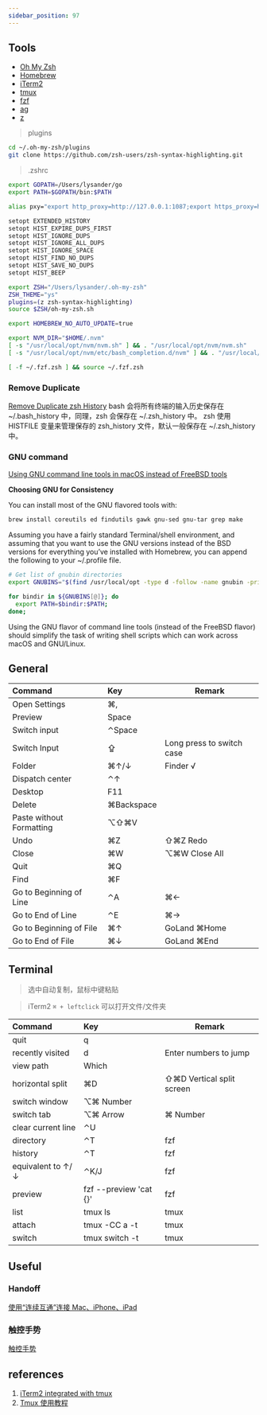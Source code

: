 ```yaml
---
sidebar_position: 97
---
```


## Tools

- [Oh My Zsh](https://github.com/ohmyzsh/ohmyzsh)
- [Homebrew](https://brew.sh)
- [iTerm2](https://www.iterm2.com)
- [tmux](https://github.com/tmux/tmux)
- [fzf](https://github.com/junegunn/fzf)
- [ag](https://github.com/ggreer/the_silver_searcher)
- [z](https://github.com/rupa/z)

> plugins

```bash
cd ~/.oh-my-zsh/plugins
git clone https://github.com/zsh-users/zsh-syntax-highlighting.git
```

> .zshrc

```bash
export GOPATH=/Users/lysander/go
export PATH=$GOPATH/bin:$PATH

alias pxy="export http_proxy=http://127.0.0.1:1087;export https_proxy=http://127.0.0.1:1087;"

setopt EXTENDED_HISTORY
setopt HIST_EXPIRE_DUPS_FIRST
setopt HIST_IGNORE_DUPS
setopt HIST_IGNORE_ALL_DUPS
setopt HIST_IGNORE_SPACE
setopt HIST_FIND_NO_DUPS
setopt HIST_SAVE_NO_DUPS
setopt HIST_BEEP

export ZSH="/Users/lysander/.oh-my-zsh"
ZSH_THEME="ys"
plugins=(z zsh-syntax-highlighting)
source $ZSH/oh-my-zsh.sh

export HOMEBREW_NO_AUTO_UPDATE=true

export NVM_DIR="$HOME/.nvm"
[ -s "/usr/local/opt/nvm/nvm.sh" ] && . "/usr/local/opt/nvm/nvm.sh"
[ -s "/usr/local/opt/nvm/etc/bash_completion.d/nvm" ] && . "/usr/local/opt/nvm/etc/bash_completion.d/nvm"

[ -f ~/.fzf.zsh ] && source ~/.fzf.zsh
```

### Remove Duplicate

[Remove Duplicate zsh History](https://leetschau.github.io/remove-duplicate-zsh-history.html)
bash 会将所有终端的输入历史保存在 ~/.bash_history 中，同理，zsh 会保存在 ~/.zsh_history 中。
zsh 使用 HISTFILE 变量来管理保存的 zsh_history 文件，默认一般保存在 ~/.zsh_history 中。

### GNU command

[Using GNU command line tools in macOS instead of FreeBSD tools](https://ryanparman.com/posts/2019/using-gnu-command-line-tools-in-macos-instead-of-freebsd-tools)

**Choosing GNU for Consistency**

You can install most of the GNU flavored tools with:

```bash
brew install coreutils ed findutils gawk gnu-sed gnu-tar grep make
```

Assuming you have a fairly standard Terminal/shell environment, and assuming that you want to use the GNU versions instead of the BSD versions for everything you’ve installed with Homebrew, you can append the following to your ~/.profile file.

```bash
# Get list of gnubin directories
export GNUBINS="$(find /usr/local/opt -type d -follow -name gnubin -print)";

for bindir in ${GNUBINS[@]}; do
  export PATH=$bindir:$PATH;
done;
```

Using the GNU flavor of command line tools (instead of the FreeBSD flavor) should simplify the task of writing shell scripts which can work across macOS and GNU/Linux.

## General

| Command                  | Key        | Remark                    |
| :----------------------- | :--------- | ------------------------- |
| Open Settings            | ⌘,         |                           |
| Preview                  | Space      |                           |
| Switch input             | ⌃Space     |                           |
| Switch Input             | ⇪          | Long press to switch case |
| Folder                   | ⌘↑/↓       | Finder √                  |
| Dispatch center          | ⌃↑         |                           |
| Desktop                  | F11        |                           |
| Delete                   | ⌘Backspace |                           |
| Paste without Formatting | ⌥⇧⌘V       |                           |
| Undo                     | ⌘Z         | ⇧⌘Z Redo                  |
| Close                    | ⌘W         | ⌥⌘W Close All             |
| Quit                     | ⌘Q         |                           |
| Find                     | ⌘F         |                           |
| Go to Beginning of Line  | ⌃A         | ⌘←                        |
| Go to End of Line        | ⌃E         | ⌘→                        |
| Go to Beginning of File  | ⌘↑         | GoLand ⌘Home              |
| Go to End of File        | ⌘↓         | GoLand ⌘End               |

## Terminal

> 选中自动复制，鼠标中键粘贴

> iTerm2 `⌘ + leftclick` 可以打开文件/文件夹

| Command            | Key                           | Remark                    |
| :----------------- | :---------------------------- | ------------------------- |
| quit               | q                             |                           |
| recently visited   | d                             | Enter numbers to jump     |
| view path          | Which                         |                           |
| horizontal split   | ⌘D                            | ⇧⌘D Vertical split screen |
| switch window      | ⌥⌘ Number                     |                           |
| switch tab         | ⌥⌘ Arrow                      | ⌘ Number                  |
| clear current line | ⌃U                            |                           |
| directory          | ⌃T                            | fzf                       |
| history            | ⌃T                            | fzf                       |
| equivalent to ↑/↓  | ⌃K/J                          | fzf                       |
| preview            | fzf --preview 'cat {}'        | fzf                       |
| list               | tmux ls                       | tmux                      |
| attach             | tmux -CC a -t <session-name>  | tmux                      |
| switch             | tmux switch -t <session-name> | tmux                      |

## Useful

### Handoff

[使用“连续互通”连接 Mac、iPhone、iPad](https://support.apple.com/zh-cn/HT204681)

### 触控手势

[触控手势](https://support.apple.com/zh-cn/HT204895)

## references

1. [iTerm2 integrated with tmux](https://www.iterm2.com/documentation-tmux-integration.html)
1. [Tmux 使用教程](http://www.ruanyifeng.com/blog/2019/10/tmux.html)
